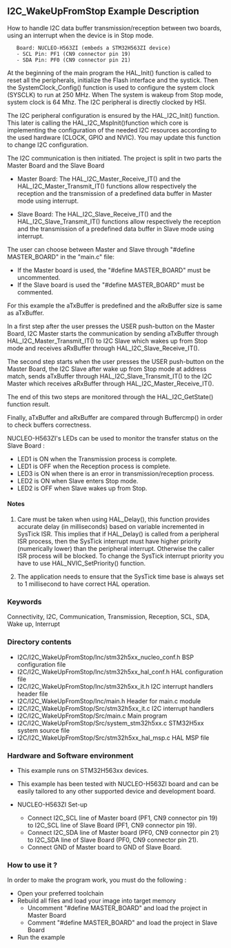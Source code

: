 ## <b>I2C_WakeUpFromStop Example Description</b>

How to handle I2C data buffer transmission/reception between two boards, 
using an interrupt when the device is in Stop mode.

       Board: NUCLEO-H563ZI (embeds a STM32H563ZI device)
       - SCL Pin: PF1 (CN9 connector pin 19)
       - SDA Pin: PF0 (CN9 connector pin 21)

At the beginning of the main program the HAL_Init() function is called to reset 
all the peripherals, initialize the Flash interface and the systick.
Then the SystemClock_Config() function is used to configure the system
clock (SYSCLK) to run at 250 MHz. When The system is wakeup from Stop mode,
system clock is 64 Mhz. The I2C peripheral is directly clocked by HSI.

The I2C peripheral configuration is ensured by the HAL_I2C_Init() function.
This later is calling the HAL_I2C_MspInit()function which core is implementing
the configuration of the needed I2C resources according to the used hardware (CLOCK, 
GPIO and NVIC). You may update this function to change I2C configuration.

The I2C communication is then initiated.
The project is split in two parts the Master Board and the Slave Board

- Master Board: 
  The HAL_I2C_Master_Receive_IT() and the HAL_I2C_Master_Transmit_IT() functions 
  allow respectively the reception and the transmission of a predefined data buffer
  in Master mode using interrupt.

- Slave Board: 
  The HAL_I2C_Slave_Receive_IT() and the HAL_I2C_Slave_Transmit_IT() functions 
  allow respectively the reception and the transmission of a predefined data buffer
  in Slave mode using interrupt.

The user can choose between Master and Slave through "#define MASTER_BOARD"
in the "main.c" file:

- If the Master board is used, the "#define MASTER_BOARD" must be uncommented.
- If the Slave board is used the "#define MASTER_BOARD" must be commented.

For this example the aTxBuffer is predefined and the aRxBuffer size is same as aTxBuffer.

In a first step after the user presses the USER push-button on the Master Board, I2C Master
starts the communication by sending aTxBuffer through HAL_I2C_Master_Transmit_IT() to 
I2C Slave which wakes up from Stop mode and receives aRxBuffer through HAL_I2C_Slave_Receive_IT(). 

The second step starts when the user presses the USER push-button on the Master Board,
the I2C Slave after wake up from Stop mode at address match, sends aTxBuffer through HAL_I2C_Slave_Transmit_IT()
to the I2C Master which receives aRxBuffer through HAL_I2C_Master_Receive_IT().

The end of this two steps are monitored through the HAL_I2C_GetState() function
result.

Finally, aTxBuffer and aRxBuffer are compared through Buffercmp() in order to 
check buffers correctness.  

NUCLEO-H563ZI's LEDs can be used to monitor the transfer status on the Slave Board :

 - LED1 is ON when the Transmission process is complete.
 - LED1 is OFF when the Reception process is complete.
 - LED3 is ON when there is an error in transmission/reception process.
 - LED2 is ON when Slave enters Stop mode.
 - LED2 is OFF when Slave wakes up from Stop.    

#### <b>Notes</b>

 1. Care must be taken when using HAL_Delay(), this function provides accurate delay (in milliseconds)
    based on variable incremented in SysTick ISR. This implies that if HAL_Delay() is called from
    a peripheral ISR process, then the SysTick interrupt must have higher priority (numerically lower)
    than the peripheral interrupt. Otherwise the caller ISR process will be blocked.
    To change the SysTick interrupt priority you have to use HAL_NVIC_SetPriority() function.

 2. The application needs to ensure that the SysTick time base is always set to 1 millisecond
    to have correct HAL operation.

### <b>Keywords</b>

Connectivity, I2C, Communication, Transmission, Reception, SCL, SDA, Wake up, Interrupt

### <b>Directory contents</b> 

  - I2C/I2C_WakeUpFromStop/Inc/stm32h5xx_nucleo_conf.h BSP configuration file
  - I2C/I2C_WakeUpFromStop/Inc/stm32h5xx_hal_conf.h    HAL configuration file
  - I2C/I2C_WakeUpFromStop/Inc/stm32h5xx_it.h          I2C interrupt handlers header file
  - I2C/I2C_WakeUpFromStop/Inc/main.h                  Header for main.c module  
  - I2C/I2C_WakeUpFromStop/Src/stm32h5xx_it.c          I2C interrupt handlers
  - I2C/I2C_WakeUpFromStop/Src/main.c                  Main program
  - I2C/I2C_WakeUpFromStop/Src/system_stm32h5xx.c      STM32H5xx system source file
  - I2C/I2C_WakeUpFromStop/Src/stm32h5xx_hal_msp.c     HAL MSP file    

### <b>Hardware and Software environment</b>

  - This example runs on STM32H563xx devices.

  - This example has been tested with NUCLEO-H563ZI board and can be
    easily tailored to any other supported device and development board.

  - NUCLEO-H563ZI Set-up

    - Connect I2C_SCL line of Master board (PF1, CN9 connector pin 19) to I2C_SCL line of Slave Board (PF1, CN9 connector pin 19).
    - Connect I2C_SDA line of Master board (PF0, CN9 connector pin 21) to I2C_SDA line of Slave Board (PF0, CN9 connector pin 21).
    - Connect GND of Master board to GND of Slave Board.

### <b>How to use it ?</b>

In order to make the program work, you must do the following :

 - Open your preferred toolchain 
 - Rebuild all files and load your image into target memory
    - Uncomment "#define MASTER_BOARD" and load the project in Master Board
    - Comment "#define MASTER_BOARD" and load the project in Slave Board
 - Run the example

